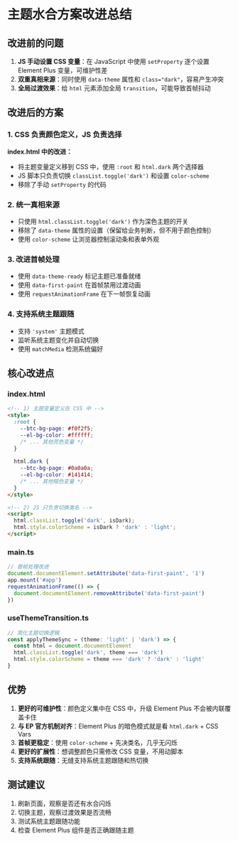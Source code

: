 # 主题水合方案改进总结

## 改进前的问题

1. **JS 手动设置 CSS 变量**：在 JavaScript 中使用 `setProperty` 逐个设置 Element Plus 变量，可维护性差
2. **双重真相来源**：同时使用 `data-theme` 属性和 `class="dark"`，容易产生冲突
3. **全局过渡效果**：给 `html` 元素添加全局 `transition`，可能导致首帧抖动

## 改进后的方案

### 1. CSS 负责颜色定义，JS 负责选择

**index.html 中的改进：**
- 将主题变量定义移到 CSS 中，使用 `:root` 和 `html.dark` 两个选择器
- JS 脚本只负责切换 `classList.toggle('dark')` 和设置 `color-scheme`
- 移除了手动 `setProperty` 的代码

### 2. 统一真相来源

- 只使用 `html.classList.toggle('dark')` 作为深色主题的开关
- 移除了 `data-theme` 属性的设置（保留给业务判断，但不用于颜色控制）
- 使用 `color-scheme` 让浏览器控制滚动条和表单外观

### 3. 改进首帧处理

- 使用 `data-theme-ready` 标记主题已准备就绪
- 使用 `data-first-paint` 在首帧禁用过渡动画
- 使用 `requestAnimationFrame` 在下一帧恢复动画

### 4. 支持系统主题跟随

- 支持 `'system'` 主题模式
- 监听系统主题变化并自动切换
- 使用 `matchMedia` 检测系统偏好

## 核心改进点

### index.html
```html
<!-- 1) 主题变量定义在 CSS 中 -->
<style>
  :root {
    --btc-bg-page: #f0f2f5;
    --el-bg-color: #ffffff;
    /* ... 其他亮色变量 */
  }
  
  html.dark {
    --btc-bg-page: #0a0a0a;
    --el-bg-color: #141414;
    /* ... 其他暗色变量 */
  }
</style>

<!-- 2) JS 只负责切换类名 -->
<script>
  html.classList.toggle('dark', isDark);
  html.style.colorScheme = isDark ? 'dark' : 'light';
</script>
```

### main.ts
```typescript
// 首帧处理改进
document.documentElement.setAttribute('data-first-paint', '1')
app.mount('#app')
requestAnimationFrame(() => {
  document.documentElement.removeAttribute('data-first-paint')
})
```

### useThemeTransition.ts
```typescript
// 简化主题切换逻辑
const applyThemeSync = (theme: 'light' | 'dark') => {
  const html = document.documentElement
  html.classList.toggle('dark', theme === 'dark')
  html.style.colorScheme = theme === 'dark' ? 'dark' : 'light'
}
```

## 优势

1. **更好的可维护性**：颜色定义集中在 CSS 中，升级 Element Plus 不会被内联覆盖卡住
2. **与 EP 官方机制对齐**：Element Plus 的暗色模式就是看 `html.dark` + CSS Vars
3. **首帧更稳定**：使用 `color-scheme` + 先决类名，几乎无闪烁
4. **更好的扩展性**：想调整颜色只需修改 CSS 变量，不用动脚本
5. **支持系统跟随**：无缝支持系统主题跟随和热切换

## 测试建议

1. 刷新页面，观察是否还有水合闪烁
2. 切换主题，观察过渡效果是否流畅
3. 测试系统主题跟随功能
4. 检查 Element Plus 组件是否正确跟随主题
